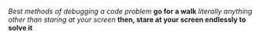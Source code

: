 _Best methods of debugging a code problem_ __go for a walk__ *literally anything other than staring at your screen* **then, stare at your screen endlessly to solve it**
